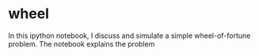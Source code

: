 # wheel
In this ipython notebook, I discuss and simulate a simple wheel-of-fortune problem.
The notebook explains the problem
